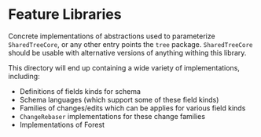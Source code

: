 # Feature Libraries

Concrete implementations of abstractions used to parameterize `SharedTreeCore`, or any other entry points the `tree` package.
`SharedTreeCore` should be usable with alternative versions of anything withing this library.

This directory will end up containing a wide variety of implementations, including:

- Definitions of fields kinds for schema
- Schema languages (which support some of these field kinds)
- Families of changes/edits which can be applies for various field kinds
- `ChangeRebaser` implementations for these change families
- Implementations of Forest
